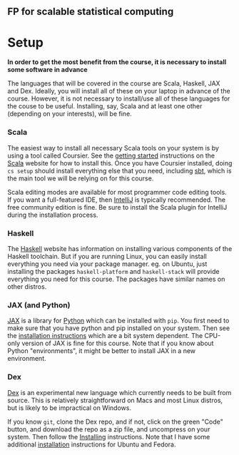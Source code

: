 ## FP for scalable statistical computing

# Setup

**In order to get the most benefit from the course, it is necessary to install some software in advance**

The languages that will be covered in the course are Scala, Haskell, JAX and Dex. Ideally, you will install all of these on your laptop in advance of the course. However, it is not necessary to install/use all of these languages for the couse to be useful. Installing, say, Scala and at least one other (depending on your interests), will be fine.

### Scala

The easiest way to install all necessary Scala tools on your system is by using a tool called Coursier. See the [getting started](https://docs.scala-lang.org/getting-started/) instructions on the [Scala](https://www.scala-lang.org/) website for how to install this. Once you have Coursier installed, doing `cs setup` should install everything else that you need, including [sbt](https://www.scala-sbt.org/), which is the main tool we will be relying on for this course.

Scala editing modes are available for most programmer code editing tools. If you want a full-featured IDE, then [IntelliJ](https://www.jetbrains.com/idea/download/) is typically recommended. The free community edition is fine. Be sure to install the Scala plugin for IntelliJ during the installation process.

### Haskell

The [Haskell](https://www.haskell.org/) website has information on installing various components of the Haskell toolchain. But if you are running Linux, you can easily install everything you need via your package manager. eg. on Ubuntu, just installing the packages `haskell-platform` and `haskell-stack` will provide everything you need for this course. The packages have similar names on other distros.

### JAX (and Python)

[JAX](https://jax.readthedocs.io/en/latest/) is a library for [Python](https://www.python.org/) which can be installed with `pip`. You first need to make sure that you have python and pip installed on your system. Then see the [installation instructions](https://github.com/google/jax#installation) which are a bit system dependent. The CPU-only version of JAX is fine for this course. Note that if you know about Python "environments", it might be better to install JAX in a new environment.

### Dex

[Dex](https://github.com/google-research/dex-lang) is an experimental new language which currently needs to be built from source. This is relatively straightforward on Macs and most Linux distros, but is likely to be impractical on Windows.

If you know `git`, clone the Dex repo, and if not, click on the green "Code" button, and download the repo as a zip file, and uncompress on your system. Then follow the [Installing](https://github.com/google-research/dex-lang#Installing) instructions. Note that I have some additional [installation](https://github.com/darrenjw/djwhacks/blob/master/dex/Reminders.md#Installation) instructions for Ubuntu and Fedora.
